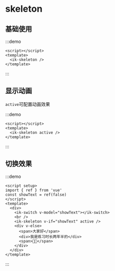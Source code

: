 # skeleton

## 基础使用

:::demo

```vue
<script></script>
<template>
  <ik-skeleton />
</template>
```

:::

## 显示动画

`active`可配置动画效果

:::demo

```vue
<script></script>
<template>
  <ik-skeleton active />
</template>
```

:::

## 切换效果

:::demo

```vue
<script setup>
import { ref } from 'vue'
const showText = ref(false)
</script>
<template>
  <div>
    <ik-switch v-model="showText"></ik-switch>
    <br />
    <ik-skeleton v-if="showText" active />
    <div v-else>
      <span>大家好</span>
      <div>我是练习时长两年半的</div>
      <span>🐥🏀</span>
    </div>
  </div>
</template>
```

:::
